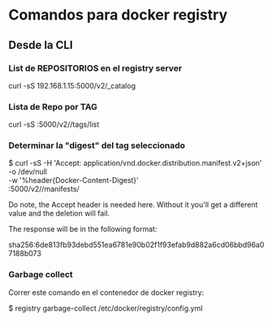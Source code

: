 # Comandos para docker registry
## Desde la CLI

### List de REPOSITORIOS en el registry server
curl -sS 192.168.1.15:5000/v2/_catalog

### Lista de Repo por TAG 
curl -sS <domain-on-ip>:5000/v2/<repo>/tags/list

### Determinar la "digest" del tag seleccionado
$ curl -sS -H 'Accept: application/vnd.docker.distribution.manifest.v2+json' \
-o /dev/null \
-w '%header{Docker-Content-Digest}' \
<domain-or-ip>:5000/v2/<repo>/manifests/<tag>

Do note, the Accept header is needed here. Without it you'll get a different value and the deletion will fail.

The response will be in the following format:

sha256:6de813fb93debd551ea6781e90b02f1f93efab9d882a6cd06bbd96a07188b073

### Garbage collect
Correr este comando en el contenedor de docker registry:

$ registry garbage-collect /etc/docker/registry/config.yml